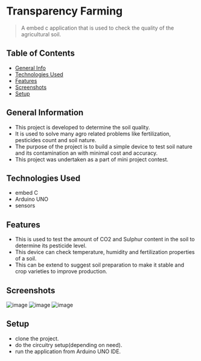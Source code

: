 
# Transparency Farming
> A embed c application that is used to check the quality of the agricultural soil.

## Table of Contents
* [General Info](#general-information)
* [Technologies Used](#technologies-used)
* [Features](#features)
* [Screenshots](#screenshots)
* [Setup](#setup)


## General Information
- This project is developed to determine the soil quality.
- It is used to solve many agro related problems like fertilization, pesticides count and soil nature.
- The purpose of the project is to build a simple device to test soil nature and its contamination an with minimal cost and accuracy.
- This project was undertaken as a part of mini project contest.


## Technologies Used
- embed C
- Arduino UNO
- sensors


## Features
- This is used to test the amount of CO2 and Sulphur content in the soil to determine its pesticide level.
- This device can check temperature, humidity and fertilization properties of a soil.
- This can be extend to suggest soil preparation to make it stable and crop varieties to improve production.


## Screenshots
![image](https://user-images.githubusercontent.com/81974121/147378782-afac19c4-9749-4df7-b731-97973e60ddb1.png)
![image](https://user-images.githubusercontent.com/81974121/147378789-bb49d35f-9621-450b-b365-63d280bae8dc.png)
![image](https://user-images.githubusercontent.com/81974121/147378793-c0181d9c-c7cc-4fd0-b7fe-f184482481d6.png)



## Setup
- clone the project.
- do the circuitry setup(depending on need).
- run the application from  Arduino UNO IDE.
